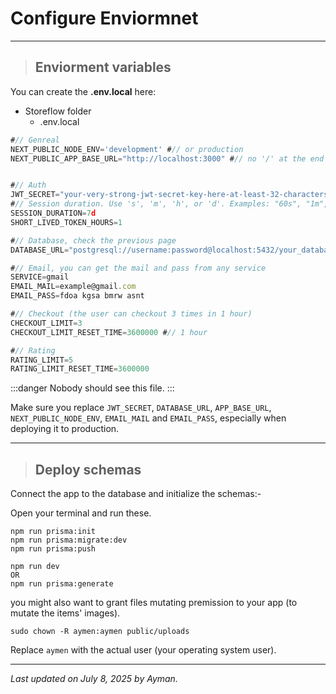 # Configure Enviormnet

---

> ## Enviorment variables

You can create the **.env.local** here:

- Storeflow folder
  - .env.local

```javascript
#// Genreal
NEXT_PUBLIC_NODE_ENV='development' #// or production
NEXT_PUBLIC_APP_BASE_URL="http://localhost:3000" #// no '/' at the end


#// Auth
JWT_SECRET="your-very-strong-jwt-secret-key-here-at-least-32-characters"
#// Session duration. Use 's', 'm', 'h', or 'd'. Examples: "60s", "1m", "2h", "7d"
SESSION_DURATION=7d
SHORT_LIVED_TOKEN_HOURS=1

#// Database, check the previous page
DATABASE_URL="postgresql://username:password@localhost:5432/your_database_name"

#// Email, you can get the mail and pass from any service
SERVICE=gmail
EMAIL_MAIL=example@gmail.com
EMAIL_PASS=fdoa kgsa bmrw asnt

#// Checkout (the user can checkout 3 times in 1 hour)
CHECKOUT_LIMIT=3
CHECKOUT_LIMIT_RESET_TIME=3600000 #// 1 hour

#// Rating
RATING_LIMIT=5
RATING_LIMIT_RESET_TIME=3600000

```

:::danger
Nobody should see this file.
:::

Make sure you replace `JWT_SECRET`, `DATABASE_URL`, `APP_BASE_URL`, `NEXT_PUBLIC_NODE_ENV`, `EMAIL_MAIL` and `EMAIL_PASS`, especially when deploying it to production.

---

> ## Deploy schemas

Connect the app to the database and initialize the schemas:-

Open your terminal and run these.

```
npm run prisma:init
npm run prisma:migrate:dev
npm run prisma:push
```

```
npm run dev
OR
npm run prisma:generate
```

you might also want to grant files mutating premission to your app (to mutate the items' images).

```
sudo chown -R aymen:aymen public/uploads
```

Replace `aymen` with the actual user (your operating system user).

---

_Last updated on July 8, 2025 by Ayman._
